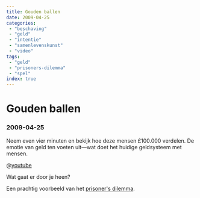```yaml
---
title: Gouden ballen
date: 2009-04-25
categories:
 - "beschaving"
 - "geld"
 - "intentie"
 - "samenlevenskunst"
 - "video"
tags:
 - "geld"
 - "prisoners-dilemma"
 - "spel"
index: true
---
```


# Gouden ballen
### 2009-04-25

Neem even vier minuten en bekijk hoe deze mensen £100.000 verdelen. De emotie van geld ten voeten uit—wat doet het huidige geldsysteem met mensen.

@[youtube](hLh9IfFybq4)

Wat gaat er door je heen?

Een prachtig voorbeeld van het [prisoner's dilemma](http://nl.wikipedia.org/wiki/Prisoner%27s_dilemma).
